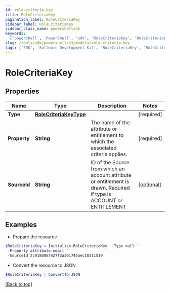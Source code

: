 ```yaml
---
id: role-criteria-key
title: RoleCriteriaKey
pagination_label: RoleCriteriaKey
sidebar_label: RoleCriteriaKey
sidebar_class_name: powershellsdk
keywords:
  ['powershell', 'PowerShell', 'sdk', 'RoleCriteriaKey', 'RoleCriteriaKey']
slug: /tools/sdk/powershell/v3/models/role-criteria-key
tags: ['SDK', 'Software Development Kit', 'RoleCriteriaKey', 'RoleCriteriaKey']
---
```


# RoleCriteriaKey

## Properties

| Name | Type | Description | Notes |
| --- | --- | --- | --- |
| **Type** | [**RoleCriteriaKeyType**](role-criteria-key-type) |  | [required] |
| **Property** | **String** | The name of the attribute or entitlement to which the associated criteria applies. | [required] |
| **SourceId** | **String** | ID of the Source from which an account attribute or entitlement is drawn. Required if type is ACCOUNT or ENTITLEMENT | [optional] |

## Examples

- Prepare the resource

```powershell
$RoleCriteriaKey = Initialize-RoleCriteriaKey  -Type null `
 -Property attribute.email `
 -SourceId 2c9180867427f3a301745aec18211519
```

- Convert the resource to JSON

```powershell
$RoleCriteriaKey | ConvertTo-JSON
```

[[Back to top]](#)
